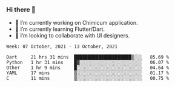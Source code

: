 ### Hi there 👋

<!--
**devcat37/devcat37** is a ✨ _special_ ✨ repository because its `README.md` (this file) appears on your GitHub profile.-->


- 🔭 I’m currently working on Chimicum application.
- 🌱 I’m currently learning Flutter/Dart.
- 👯 I’m looking to collaborate with UI designers.
<!-- - 🤔 I’m looking for help with ... -->

<!--START_SECTION:waka-->
```text
Week: 07 October, 2021 - 13 October, 2021

Dart     21 hrs 31 mins  █████████████████████▒░░░   85.69 % 
Python   1 hr 31 mins    █▓░░░░░░░░░░░░░░░░░░░░░░░   06.07 % 
Other    1 hr 9 mins     █░░░░░░░░░░░░░░░░░░░░░░░░   04.64 % 
YAML     17 mins         ▒░░░░░░░░░░░░░░░░░░░░░░░░   01.17 % 
C        11 mins         ▒░░░░░░░░░░░░░░░░░░░░░░░░   00.75 % 
```
<!--END_SECTION:waka-->
